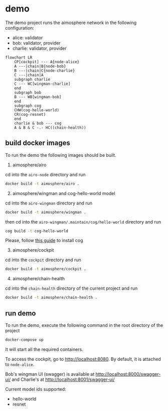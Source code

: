 # demo

The demo project runs the aimosphere network in the following configuration:

- alice: validator
- bob: validator, provider
- charlie: validator, provider

```mermaid
flowchart LR
    CP[cockpit] --- A{node-alice}
    A ---|chain|B{node-bob}     
    B ---|chain|C{node-charlie}
    C ---|chain|A
    subgraph charlie
    C --- WC[wingman-charlie]
    end
    subgraph bob
    B --- WB[wingman-bob]
    end
    subgraph cog
    CHW(cog-hello-world)
    CR(cog-resnet)
    end   
    charlie & bob --- cog 
    A & B & C -.- HC((chain-health))
```

## build docker images

To run the demo the following images should be built.

1. aimosphere/airo

cd into the `airo-node` directory and run
```sh
docker build -t aimosphere/airo .
```

2. aimosphere/wingman and cog-hello-world model

cd into the `airo-wingman` directory and run
```sh
docker build -t aimosphere/wingman .
```

then cd into the `airo-wingman/.maintain/cog/hello-world` directory and run
```sh
cog build -t cog-hello-world
```

Please, follow [this guide](https://github.com/replicate/cog?tab=readme-ov-file#install) to install cog

3. aimosphere/cockpit

cd into the `cockpit` directory and run
```sh
docker build -t aimosphere/cockpit .
```

4. aimosphere/chain-health

cd into the `chain-health` directory of the current project and run 
```sh
docker build -t aimosphere/chain-health .
```

## run demo

To run the demo, execute the following command in the root directory of the project
```sh
docker-compose up
```

It will start all the required containers.

To access the cockpit, go to [http://localhost:8080](http://localhost:8080). By default, it is attached to `node-alice`.

Bob's wingman UI (swagger) is available at [http://localhost:8000/swagger-ui/](http://localhost:8000/swagger-ui/) and Charlie's at [http://localhost:8001/swagger-ui/](http://localhost:8001/swagger-ui/)

Current model ids supported:
 - hello-world
 - resnet

